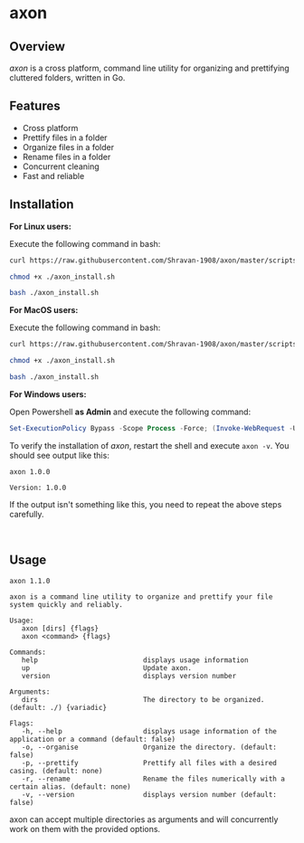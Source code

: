 # axon

## Overview
*axon* is a cross platform, command line utility for organizing and prettifying cluttered folders, written in Go.


## Features
- Cross platform
- Prettify files in a folder
- Organize files in a folder
- Rename files in a folder
- Concurrent cleaning
- Fast and reliable


## Installation

**For Linux users:**

Execute the following command in bash:

```bash
curl https://raw.githubusercontent.com/Shravan-1908/axon/master/scripts/linux_install.sh > axon_install.sh

chmod +x ./axon_install.sh

bash ./axon_install.sh
```


**For MacOS users:**

Execute the following command in bash:

```bash
curl https://raw.githubusercontent.com/Shravan-1908/axon/master/scripts/macos_install.sh > axon_install.sh

chmod +x ./axon_install.sh

bash ./axon_install.sh
```

**For Windows users:**

Open Powershell **as Admin** and execute the following command:
```powershell
Set-ExecutionPolicy Bypass -Scope Process -Force; (Invoke-WebRequest -Uri https://raw.githubusercontent.com/Shravan-1908/axon/master/scripts/windows_install.ps1 -UseBasicParsing).Content | powershell -
```

To verify the installation of *axon*, restart the shell and execute `axon -v`. You should see output like this:

```
axon 1.0.0

Version: 1.0.0
```

If the output isn't something like this, you need to repeat the above steps carefully.


<br>


## Usage

<!-- todo document regex and move features -->

```
axon 1.1.0

axon is a command line utility to organize and prettify your file system quickly and reliably.

Usage:
   axon [dirs] {flags}
   axon <command> {flags}

Commands: 
   help                          displays usage information
   up                            Update axon.
   version                       displays version number

Arguments: 
   dirs                          The directory to be organized. (default: ./) {variadic}

Flags: 
   -h, --help                    displays usage information of the application or a command (default: false)
   -o, --organise                Organize the directory. (default: false)
   -p, --prettify                Prettify all files with a desired casing. (default: none)
   -r, --rename                  Rename the files numerically with a certain alias. (default: none)
   -v, --version                 displays version number (default: false)
```

axon can accept multiple directories as arguments and will concurrently work on them with the provided options.
